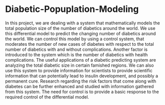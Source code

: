 # Diabetic-Popuplation-Modeling
In this project, we are dealing with a system that mathematically models the total population
size of the number of diabetics around the world. We use this differential model to predict the
changing number of diabetics around the world. We can control this model by using a control
system, that moderates the number of new cases of diabetes with respect to the total number of
diabetics with and without complications. Another factor is introduced to the system which is the
number of diabetics with health complications. The useful applications of a diabetic predicting
system are analyzing the total diabetic size in certain famished regions. We can also use this
system to provide information for scientists to provide scientific information that can potentially
lead to insulin development, and possibly a permanent cure. Research regarding the risk factors
that come along with diabetes can be further enhanced and studied with information gathered
from this system. The need for control is to provide a basic response to the required control of
the differential model.
